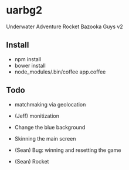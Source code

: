 uarbg2
======

Underwater Adventure Rocket Bazooka Guys v2


Install
-------

* npm install
* bower install
* node_modules/.bin/coffee app.coffee


Todo
----

* matchmaking via geolocation

* (Jeff) monitization

* Change the blue background
* Skinning the main screen

* (Sean) Bug: winning and resetting the game
* (Sean) Rocket
